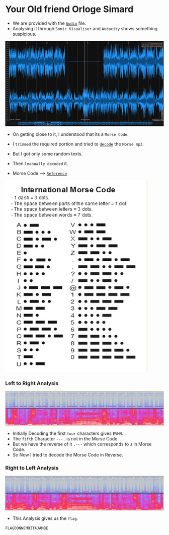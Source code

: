 # Your Old friend Orloge Simard

- We are provided with the [`Audio`](https://github.com/a3X3k/RoadMap/blob/main/Set%201/RingZer0/Your%20Old%20Friend%20Orloge%20Simard/1.mp3) file.
- Analysing it through `Sonic Visualiser` and `Audacity` shows something suspicious.

![Image](https://github.com/a3X3k/RoadMap/blob/main/Set%201/RingZer0/Your%20Old%20Friend%20Orloge%20Simard/1.png?raw=true)

- On getting close to it, I understood that its a `Morse Code`.

- I `trimmed` the required portion and tried to [`decode`](https://morsecode.world/international/decoder/audio-decoder-adaptive.html) the `Morse mp3`.
- But I got only some random texts.
- Then I `manually decoded` it. 
- Morse Code --> [`Reference`](https://www.artofmanliness.com/articles/morse-code/)

![Image](https://github.com/a3X3k/RoadMap/blob/main/Set%201/RingZer0/Your%20Old%20Friend%20Orloge%20Simard/Ref.png?raw=true)

### Left to Right Analysis

![Image](https://github.com/a3X3k/RoadMap/blob/main/Set%201/RingZer0/Your%20Old%20Friend%20Orloge%20Simard/Morse.png?raw=true)

- Initially Decoding the first `four` characters gives `EVMN`.
- The `fifth` Character `---.` is not in the Morse Code. 
- But we have the reverse of it `.---` which corresponds to `J` in Morse Code.
- So Now I tried to decode the Morse Code in Reverse.

###  Right to Left Analysis

![Image](https://github.com/a3X3k/RoadMap/blob/main/Set%201/RingZer0/Your%20Old%20Friend%20Orloge%20Simard/Original%20Morse.png)

- This Analysis gives us the `flag`.

```
FLAGDONNEMOITAJAMBE
```
